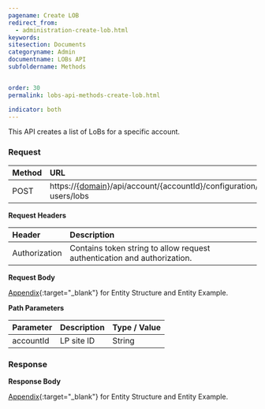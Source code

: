 ```yaml
---
pagename: Create LOB
redirect_from:
  - administration-create-lob.html
keywords:
sitesection: Documents
categoryname: Admin
documentname: LOBs API
subfoldername: Methods


order: 30
permalink: lobs-api-methods-create-lob.html

indicator: both
---
```


This API creates a list of LoBs for a specific account.

### Request

| Method |  URL  |
| :--------  | :----- |
 |POST  |      https://[{domain}](/agent-domain-domain-api.html)/api/account/{accountId}/configuration/le-users/lobs |

**Request Headers**

 |Header | Description |
 |:----- | :---------- |
 |Authorization | Contains token string to allow request authentication and authorization. |

**Request Body**

[Appendix](administration-lobs-appendix.html){:target="_blank"} for Entity Structure and Entity Example.

**Path Parameters**

| Parameter    |  Description |   Type / Value  |
| :----------   | :------------ | :------------ |
| accountId  |    LP site ID  |  String  |

### Response

**Response Body**

[Appendix](administration-skills-appendix.html){:target="_blank"} for Entity Structure and Entity Example.
